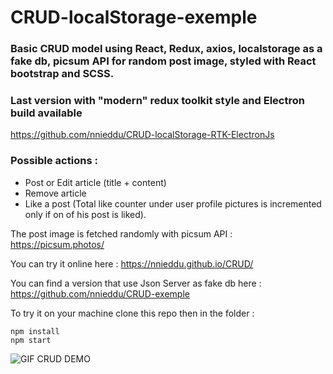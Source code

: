 # CRUD-localStorage-exemple
  
### Basic CRUD model using React, Redux, axios, localstorage as a fake db, picsum API for random post image, styled with React bootstrap and SCSS.  
    
### Last version with "modern" redux toolkit style and Electron build available   
  https://github.com/nnieddu/CRUD-localStorage-RTK-ElectronJs
  
### Possible actions :  
- Post or Edit article (title + content)  
-	Remove article  
- Like a post (Total like counter under user profile pictures is incremented only if on of his post is liked).

The post image is fetched randomly with picsum API :
https://picsum.photos/

You can try it online here :
https://nnieddu.github.io/CRUD/

You can find a version that use Json Server as fake db here :   
https://github.com/nnieddu/CRUD-exemple

To try it on your machine clone this repo then in the folder :
```
npm install
npm start
```

<img alt="GIF CRUD DEMO" src="https://github.com/nnieddu/CRUD-exemple/blob/main/img.gif"/>
